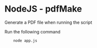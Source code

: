 # NodeJS - pdfMake

Generate a PDF file when running the script

Run the following command

```sh
    node app.js
```
